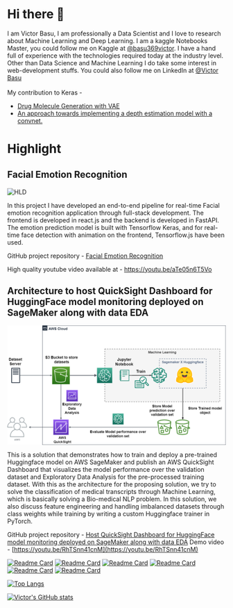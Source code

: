 # Hi there 👋

I am Victor Basu, I am professionally a Data Scientist and I love to research about Machine Learning and Deep Learning. I am a kaggle Notebooks Master, you could follow me on Kaggle at [@basu369victor](https://www.kaggle.com/basu369victor). I have a hand full of experience with the technologies required today at the industry level. Other than Data Science and Machine Learning I do take some interest in web-development stuffs.
You could also follow me on LinkedIn at [@Victor Basu](https://www.linkedin.com/in/victor-basu-520958147)<br><br>
My contribution to Keras - 
* [Drug Molecule Generation with VAE](https://keras.io/examples/generative/molecule_generation/)
* [An approach towards implementing a depth estimation model with a convnet.](https://keras.io/examples/vision/depth_estimation/)

# Highlight

## Facial Emotion Recognition

<img align="center" alt="HLD" src="https://raw.githubusercontent.com/victor369basu/facial-emotion-recognition/master/Resources/HLD.png"/><br>

In this project I have developed an end-to-end pipeline for real-time Facial emotion recognition application through full-stack development. The frontend is developed in react.js and the backend is developed in FastAPI. The emotion prediction model is built with Tensorflow Keras, and for real-time face detection with animation on the frontend, Tensorflow.js have been used.

GitHub project repository - [Facial Emotion Recognition](https://github.com/victor369basu/facial-emotion-recognition)

High quality youtube video available at - https://youtu.be/aTe05n6T5Vo

## Architecture to host QuickSight Dashboard for HuggingFace model monitoring deployed on SageMaker along with data EDA

<img align="center" alt="architecture" src="https://raw.githubusercontent.com/victor369basu/SagemakerHuggingfaceDashboard/master/assets/architecture.png"/><br>

This is a solution that demonstrates how to train and deploy a pre-trained Huggingface model on AWS SageMaker and publish an AWS QuickSight Dashboard that visualizes the model performance over the validation dataset and Exploratory Data Analysis for the pre-processed training dataset. With this as the architecture for the proposing solution, we try to solve the classification of medical transcripts through Machine Learning, which is basically solving a Bio-medical NLP problem. In this solution, we also discuss feature engineering and handling imbalanced datasets through class weights while training by writing a custom Huggingface trainer in PyTorch.

GitHub project repository - [Host QuickSight Dashboard for HuggingFace model monitoring deployed on SageMaker along with data EDA](https://github.com/victor369basu/SagemakerHuggingfaceDashboard)
Demo video - [https://youtu.be/RhTSnn41cnM](https://youtu.be/RhTSnn41cnM)


[![Readme Card](https://github-readme-stats.vercel.app/api/pin/?username=victor369basu&repo=Real-time-stock-market-prediction)](https://github.com/victor369basu/Real-time-stock-market-prediction)
[![Readme Card](https://github-readme-stats.vercel.app/api/pin/?username=victor369basu&repo=End2EndAutomaticSpeechRecognition)](https://github.com/victor369basu/End2EndAutomaticSpeechRecognition)
[![Readme Card](https://github-readme-stats.vercel.app/api/pin/?username=victor369basu&repo=CycleGAN-with-Self-Attention)](https://github.com/victor369basu/CycleGAN-with-Self-Attention)
[![Readme Card](https://github-readme-stats.vercel.app/api/pin/?username=victor369basu&repo=Respiratory-diseases-recognition-through-respiratory-sound-with-the-help-of-deep-neural-network)](https://github.com/victor369basu/Respiratory-diseases-recognition-through-respiratory-sound-with-the-help-of-deep-neural-network)
[![Readme Card](https://github-readme-stats.vercel.app/api/pin/?username=victor369basu&repo=Audio-Track-Separation)](https://github.com/victor369basu/Audio-Track-Separation)
[![Readme Card](https://github-readme-stats.vercel.app/api/pin/?username=victor369basu&repo=SagemakerHuggingfaceDashboard)](https://github.com/victor369basu/SagemakerHuggingfaceDashboard)

[![Top Langs](https://github-readme-stats.vercel.app/api/top-langs/?username=victor369basu&langs_count=8&hide=jupyter%20notebook)](https://github.com/victor369basu/github-readme-stats)

[![Victor's GitHub stats](https://github-readme-stats.vercel.app/api?username=victor369basu&show_icons=true&theme=radical)](https://github.com/victor369basu/github-readme-stats)
